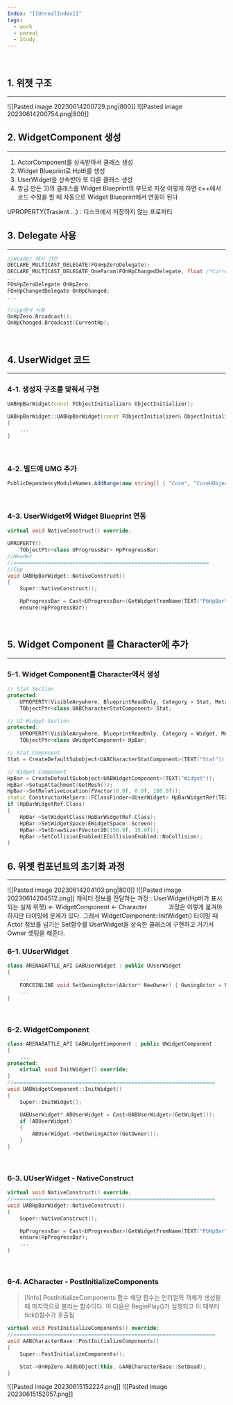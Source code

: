 ```yaml
---
Index: "[[UnrealIndex]]"
tags:
  - work
  - unreal
  - Study
---
```

   
## 1. 위젯 구조
---
![[Pasted image 20230614200729.png|800]]
![[Pasted image 20230614200754.png|800]]
   
   
## 2. WidgetComponent 생성
---
1) ActorComponent를 상속받아서 클래스 생성
2) Widget Blueprint로 Hp바를 생성
3) UserWidget을 상속받아 또 다른 클래스 생성
4) 방금 만든  3)의 클래스를 Widget Blueprint의 부모로 지정 
	이렇게 하면 c++에서 코드 수정을 할 때 자동으로 Widget Blueprint에서 연동이 된다

UPROPERTY(Trasient ...) : 디스크에서 저장하지 않는 프로퍼티
   
   
## 3. Delegate 사용
---
```cpp
//Header 에서 선언
DECLARE_MULTICAST_DELEGATE(FOnHpZeroDelegate);
DECLARE_MULTICAST_DELEGATE_OneParam(FOnHpChangedDelegate, float /*CurrentHp*/);
...
FOnHpZeroDelegate OnHpZero;
FOnHpChangedDelegate OnHpChanged;
...

//cpp에서 사용
OnHpZero.Broadcast();
OnHpChanged.Broadcast(CurrentHp);
```
   
   
## 4. UserWidget 코드
---
### 4-1. 생성자 구조를 맞춰서 구현
```cpp
UABHpBarWidget(const FObjectInitializer& ObjectInitializer);

UABHpBarWidget::UABHpBarWidget(const FObjectInitializer& ObjectInitializer) : Super(ObjectInitializer)
{
	...
}
```
   
### 4-2. 빌드에 UMG 추가
```C#
PublicDependencyModuleNames.AddRange(new string[] { "Core", "CoreUObject", "Engine", "InputCore", "EnhancedInput", "UMG" });
```
   
### 4-3. UserWidget에 Widget Blueprint 연동
```cpp
virtual void NativeConstruct() override;

UPROPERTY()
	TObjectPtr<class UProgressBar> HpProgressBar;
//Header
//===============================================================
//Cpp
void UABHpBarWidget::NativeConstruct()
{
	Super::NativeConstruct();

	HpProgressBar = Cast<UProgressBar>(GetWidgetFromName(TEXT("PbHpBar")));
	ensure(HpProgressBar);
```
   
   
## 5. Widget Component 를 Character에 추가
---
### 5-1. Widget Component를 Character에서 생성
```cpp
// Stat Section
protected:
	UPROPERTY(VisibleAnywhere, BlueprintReadOnly, Category = Stat, Meta = (AllowPrivateAccess = "true"))
	TObjectPtr<class UABCharacterStatComponent> Stat;

// UI Widget Section
protected:
	UPROPERTY(VisibleAnywhere, BlueprintReadOnly, Category = Widget, Meta = (AllowPrivateAccess = "true"))
	TObjectPtr<class UWidgetComponent> HpBar;
```

```cpp
// Stat Component 
Stat = CreateDefaultSubobject<UABCharacterStatComponent>(TEXT("Stat"));

// Widget Component 
HpBar = CreateDefaultSubobject<UABWidgetComponent>(TEXT("Widget"));
HpBar->SetupAttachment(GetMesh());
HpBar->SetRelativeLocation(FVector(0.0f, 0.0f, 180.0f));
static ConstructorHelpers::FClassFinder<UUserWidget> HpBarWidgetRef(TEXT("/Game/ArenaBattle/UI/WBP_HpBar.WBP_HpBar_C"));
if (HpBarWidgetRef.Class)
{
	HpBar->SetWidgetClass(HpBarWidgetRef.Class);
	HpBar->SetWidgetSpace(EWidgetSpace::Screen);
	HpBar->SetDrawSize(FVector2D(150.0f, 15.0f));
	HpBar->SetCollisionEnabled(ECollisionEnabled::NoCollision);
}
```

## 6. 위젯 컴포넌트의 초기화 과정
---
![[Pasted image 20230614204103.png|800]]
![[Pasted image 20230614204512.png]]
캐릭터 정보를 전달하는 과정 : UserWidget(Hp바가 표시되는 실제 위젯) <- WidgetComponent <- Character
   
과정은 이렇게 옮겨야하지만 타이밍에 문제가 있다.
그래서 WidgetComponent::InitWidget() 타이밍 때 Actor 정보를 넘기는 
Set함수를 UserWidget을 상속한 클래스에 구현하고 거기서 Owner 셋팅을 해준다.
   
### 6-1. UUserWidget
```cpp
class ARENABATTLE_API UABUserWidget : public UUserWidget
{
	...
	FORCEINLINE void SetOwningActor(AActor* NewOwner) { OwningActor = NewOwner; }
	...
}
```
   
### 6-2. WidgetComponent
```cpp
class ARENABATTLE_API UABWidgetComponent : public UWidgetComponent
{
	...
protected:
	virtual void InitWidget() override;
}
//=================================================================
void UABWidgetComponent::InitWidget()
{
	Super::InitWidget();

	UABUserWidget* ABUserWidget = Cast<UABUserWidget>(GetWidget());
	if (ABUserWidget)
	{
		ABUserWidget->SetOwningActor(GetOwner());
	}
}
```
   
### 6-3. UUserWidget - NativeConstruct
```cpp
virtual void NativeConstruct() override;
//=================================================================
void UABHpBarWidget::NativeConstruct()
{
	Super::NativeConstruct();

	HpProgressBar = Cast<UProgressBar>(GetWidgetFromName(TEXT("PbHpBar")));
	ensure(HpProgressBar);
	...
}
```
   
### 6-4. ACharacter - PostInitializeComponents
> [!info] PostInitializeComponents 함수
> 해당 함수는 언리얼의 객체가 생성될 때 마지막으로 불리는 함수이다.
> 이 다음은 BeginPlay()가 실행되고 이 때부터 tick()함수가 호출됨
```cpp
virtual void PostInitializeComponents() override;
//=================================================================
void AABCharacterBase::PostInitializeComponents()
{
	Super::PostInitializeComponents();

	Stat->OnHpZero.AddUObject(this, &AABCharacterBase::SetDead);
}
```



![[Pasted image 20230615152224.png]]
![[Pasted image 20230615152057.png]]